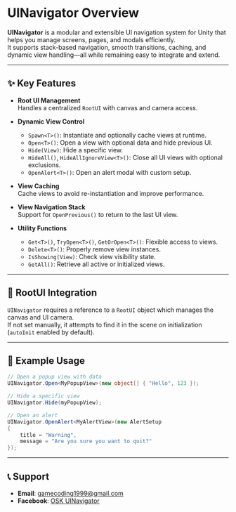 # UINavigator Overview

**UINavigator** is a modular and extensible UI navigation system for Unity that helps you manage screens, pages, and modals efficiently.  
It supports stack-based navigation, smooth transitions, caching, and dynamic view handling—all while remaining easy to integrate and extend.

---

## ✨ Key Features

- **Root UI Management**  
  Handles a centralized `RootUI` with canvas and camera access.

- **Dynamic View Control**
  - `Spawn<T>()`: Instantiate and optionally cache views at runtime.
  - `Open<T>()`: Open a view with optional data and hide previous UI.
  - `Hide(View)`: Hide a specific view.
  - `HideAll()`, `HideAllIgnoreView<T>()`: Close all UI views with optional exclusions.
  - `OpenAlert<T>()`: Open an alert modal with custom setup.

- **View Caching**  
  Cache views to avoid re-instantiation and improve performance.

- **View Navigation Stack**  
  Support for `OpenPrevious()` to return to the last UI view.

- **Utility Functions**
  - `Get<T>()`, `TryOpen<T>()`, `GetOrOpen<T>()`: Flexible access to views.
  - `Delete<T>()`: Properly remove view instances.
  - `IsShowing(View)`: Check view visibility state.
  - `GetAll()`: Retrieve all active or initialized views.

---

## 🧩 RootUI Integration

`UINavigator` requires a reference to a `RootUI` object which manages the canvas and UI camera.  
If not set manually, it attempts to find it in the scene on initialization (`autoInit` enabled by default).

---

## 🧪 Example Usage

```csharp
// Open a popup view with data
UINavigator.Open<MyPopupView>(new object[] { "Hello", 123 });

// Hide a specific view
UINavigator.Hide(myPopupView);

// Open an alert
UINavigator.OpenAlert<MyAlertView>(new AlertSetup
{
    title = "Warning",
    message = "Are you sure you want to quit?"
});
```
---

## **📞 Support**
- **Email**: gamecoding1999@gmail.com  
- **Facebook**: [OSK UINavigator](https://www.facebook.com/xOskx/)
